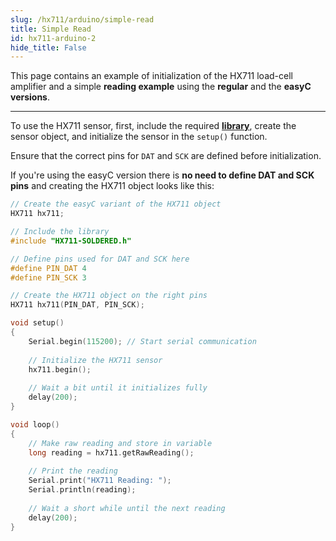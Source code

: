 ```yaml
---
slug: /hx711/arduino/simple-read
title: Simple Read
id: hx711-arduino-2
hide_title: False
---
```


This page contains an example of initialization of the HX711 load-cell amplifier and a simple **reading example** using the **regular** and the **easyC versions**.

---

To use the HX711 sensor, first, include the required [**library**](https://github.com/SolderedElectronics/Soldered-HX711-ADC-For-Weight-Scales-Arduino-Library/tree/main), create the sensor object, and initialize the sensor in the `setup()` function.

<WarningBox>Ensure that the correct pins for `DAT` and `SCK` are defined before initialization. </WarningBox>

<InfoBox>

If you're using the easyC version there is **no need to define DAT and SCK pins** and creating the HX711 object looks like this:

```cpp
// Create the easyC variant of the HX711 object
HX711 hx711;
```

</InfoBox>

```cpp
// Include the library
#include "HX711-SOLDERED.h"

// Define pins used for DAT and SCK here
#define PIN_DAT 4
#define PIN_SCK 3

// Create the HX711 object on the right pins
HX711 hx711(PIN_DAT, PIN_SCK);

void setup()
{
    Serial.begin(115200); // Start serial communication
    
    // Initialize the HX711 sensor
    hx711.begin();
    
    // Wait a bit until it initializes fully
    delay(200);
}

void loop()
{
    // Make raw reading and store in variable
    long reading = hx711.getRawReading();
    
    // Print the reading
    Serial.print("HX711 Reading: ");
    Serial.println(reading);
    
    // Wait a short while until the next reading
    delay(200);
}
```

<FunctionDocumentation functionName="hx711.begin()" description="Initializes the HX711 load-cell amplifier, setting up communication and verifying its presence." returnDescription="None." parameters={[]} />

<FunctionDocumentation functionName="hx711.getRawReading()" 
                        description="Reads raw data from the HX711 load-cell amplifier and returns the raw 32-bit value, representing the weight or force applied to the load cell. It handles both native communication and easyC communication methods."
                        returnDescription="A 32-bit signed long representing the raw reading from the load cell."
                        parameters={[]} />

<CenteredImage src="/img/hx711/hx711_simpleread.png" alt="Serial Monitor" caption="HX711 Sensor Serial Monitor output"/>

<QuickLink 
  title="simpleRead.ino" 
  description="Example file for using the HX711 Sensor"
  url="https://github.com/SolderedElectronics/Soldered-HX711-ADC-For-Weight-Scales-Arduino-Library/blob/main/examples/simpleRead/simpleRead.ino" 
/>

<QuickLink 
  title="easyCExample.ino" 
  description="Example file for using the easyC HX711 Sensor"
  url="https://github.com/SolderedElectronics/Soldered-HX711-ADC-For-Weight-Scales-Arduino-Library/blob/main/examples/easyCExample/easyCExample.ino" 
/>